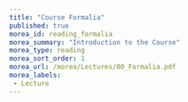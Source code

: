 ```yaml
---
title: "Course Formalia"
published: true
morea_id: reading_formalia
morea_summary: "Introduction to the Course"
morea_type: reading
morea_sort_order: 1
morea_url: /morea/Lectures/00_Formalia.pdf
morea_labels:
 - Lecture
---
```


